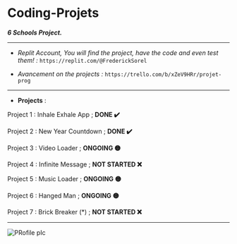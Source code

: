 # Coding-Projets
***6 Schools Project.***

----------------------------------------------------------------------------------------------------------------------------------------------------------------------------------

- *Replit Account, You will find the project, have the code and even test them! :* ` https://replit.com/@FrederickSorel `

- *Avancement on the projects :* ` https://trello.com/b/xZeV9HRr/projet-prog `

-----------------------------------------------------------------------------------------------------------------------------------------------------------------------------------
- **Projects** :

Project 1 : Inhale Exhale App ; **DONE ✔️**

Project 2 : New Year Countdown ; **DONE ✔️**

Project 3 : Video Loader ; **ONGOING 🟡**

Project 4 : Infinite Message ; **NOT STARTED ❌**

Project 5 : Music Loader ; **ONGOING 🟡**

Project 6 : Hanged Man ; **ONGOING 🟡**

Project 7 : Brick Breaker (*) ; **NOT STARTED ❌**

-----------------------------------------------------------------------------------------------------------------------------------------------------------------------------------

![PRofile pIc](https://user-images.githubusercontent.com/93956198/140847402-0b5dfbf9-b7f0-4729-aa45-74cac18fa2ec.jpg)
